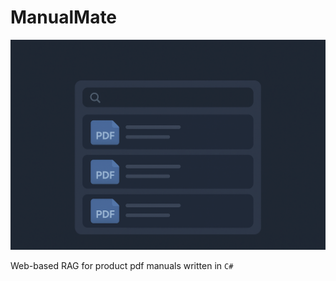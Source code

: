 # ManualMate
<p align="center">
  <img src="assets/RAG.png" alt="Web-based RAG Preview" width="550">
</p


Web-based RAG for product pdf manuals written in `C#`